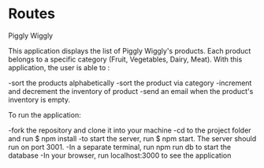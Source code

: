 # Routes


Piggly Wiggly

This application displays the list of Piggly Wiggly's products. Each product belongs to a specific category (Fruit, Vegetables, Dairy, Meat). With this application, the user is able to :

-sort the products alphabetically 
-sort the product via category
-increment and decrement the inventory of product
-send an email when the product's inventory is empty.


To run the application:

-fork the repository and clone it into your machine
-cd to the project folder and run $ npm install
-to start the server, run $ npm start. The server should run on port 3001.
-In a separate terminal, run npm run db to start the database
-In your browser, run localhost:3000 to see the application





